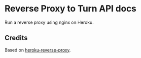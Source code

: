 # Reverse Proxy to Turn API docs

Run a reverse proxy using nginx on Heroku.

## Credits

Based on [heroku-reverse-proxy](https://github.com/cwarden/heroku-reverse-proxy).
